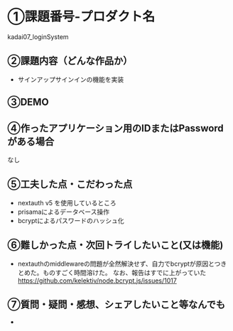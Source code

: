 # ①課題番号-プロダクト名
kadai07_loginSystem

## ②課題内容（どんな作品か）

- サインアップサインインの機能を実装

## ③DEMO


## ④作ったアプリケーション用のIDまたはPasswordがある場合

なし

## ⑤工夫した点・こだわった点

- nextauth v5 を使用しているところ
- prisamaによるデータベース操作
- bcryptによるパスワードのハッシュ化

## ⑥難しかった点・次回トライしたいこと(又は機能)

- nextauthのmiddlewareの問題が全然解決せず、自力でbcryptが原因とつきとめた。ものすごく時間溶けた。
なお、報告はすでに上がっていた
https://github.com/kelektiv/node.bcrypt.js/issues/1017


## ⑦質問・疑問・感想、シェアしたいこと等なんでも
- 
